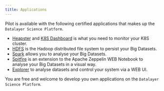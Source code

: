 ```yaml
---
title: Applications
---
```


Pilot is available with the following certified applications that makes up the `Datalayer Science Platform`.

+ [Heapster](/docs/pilot-heapster) and [K8S Dashboard](/docs/pilot-k8s-dashboard) is what you need to monitor your K8S cluster. 
+ [HDFS](/docs/pilot-hdfs) is the Hadoop distributed file system to persist your Big Datasets.
+ [Spark](/docs/pilot-spark) allows you to analyse your Big Datasets.
+ [Spitfire](/docs/pilot-spitfire) is an extension to the Apache Zeppelin WEB Notebook to analyse your Big Datasets in a visual way.
+ [Explorer](/docs/pilot-explorer) to analyse datasets and control your system via a WEB UI.

You are free and welcome to develop you own applications on the `Datalayer Science Platform`.
